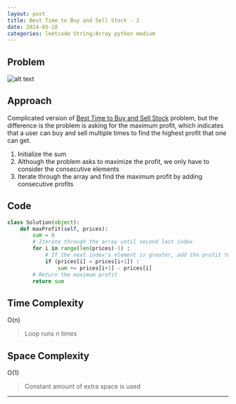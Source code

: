 ```yaml
---
layout: post
title: Best Time to Buy and Sell Stock - 2
date: 2024-05-18
categories: leetcode String/Array python medium
---
```

## Problem
![alt text](/blog/public/img/BuyStock2.png)

## Approach
Complicated version of <a href="https://dyuk01.github.io/blog/leetcode/string/array/python/easy/2024/05/17/BuyStock.html">Best Time to Buy and Sell Stock</a> problem, but the difference is the problem is asking for the maximum profit, which indicates that a user can buy and sell multiple times to find the highest profit that one can get.  

1. Initialize the sum
2. Although the problem asks to maximize the profit, we only have to consider the consecutive elements
3. Iterate through the array and find the maximum profit by adding consecutive profits

## Code
```python
class Solution(object):
    def maxProfit(self, prices):
        sum = 0
        # Iterate through the array until second last index
        for i in range(len(prices)-1) :
            # If the next index's element is greater, add the profit to the sum
            if (prices[i] < prices[i+1]) :
                sum += prices[i+1] - prices[i]
        # Return the maximum profit
        return sum 
```
## Time Complexity
O(n)
> Loop runs n times

## Space Complexity
O(1)
> Constant amount of extra space is used  

---